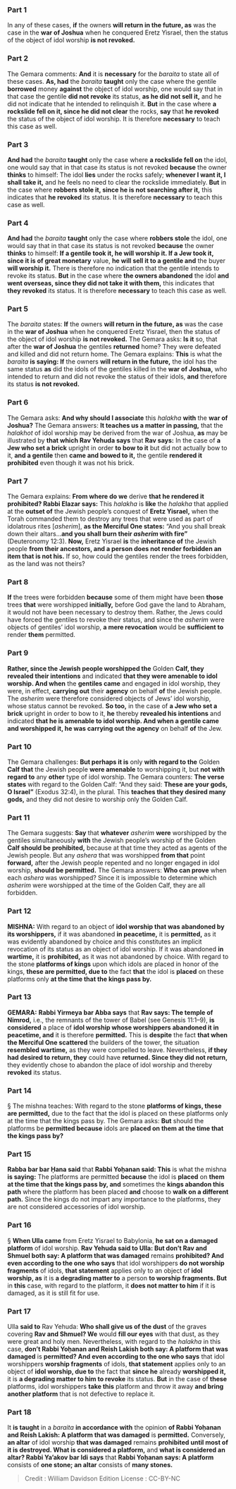 
### Part 1
In any of these cases, <b>if</b> the owners <b>will return in the future, as</b> was the case in the <b>war of Joshua</b> when he conquered Eretz Yisrael, then the status of the object of idol worship <b>is not revoked.</b>

### Part 2
The Gemara comments: <b>And</b> it is <b>necessary</b> for the <i>baraita</i> to state all of these cases. <b>As, had</b> the <i>baraita</i> <b>taught</b> only the case where the gentile <b>borrowed</b> money <b>against</b> the object of idol worship, one would say that in that case the gentile <b>did not revoke</b> its status, <b>as he did not sell it,</b> and he did not indicate that he intended to relinquish it. <b>But</b> in the case where <b>a rockslide fell on it, since he did not clear</b> the rocks, <b>say</b> that <b>he revoked</b> the status of the object of idol worship. It is therefore <b>necessary</b> to teach this case as well.

### Part 3
<b>And had</b> the <i>baraita</i> <b>taught</b> only the case where <b>a rockslide fell on</b> the idol, one would say that in that case its status is not revoked <b>because</b> the owner <b>thinks</b> to himself: The idol <b>lies</b> under the rocks safely; <b>whenever I want it, I shall take it,</b> and he feels no need to clear the rockslide immediately. <b>But</b> in the case where <b>robbers stole it, since he is not searching after it,</b> this indicates that <b>he revoked</b> its status. It is therefore <b>necessary</b> to teach this case as well.

### Part 4
<b>And had</b> the <i>baraita</i> <b>taught</b> only the case where <b>robbers stole</b> the idol, one would say that in that case its status is not revoked <b>because</b> the owner <b>thinks</b> to himself: <b>If a gentile took it, he will worship it. If a Jew took it, since it is of great monetary</b> value, <b>he will sell it to a gentile and</b> the buyer <b>will worship it.</b> There is therefore no indication that the gentile intends to revoke its status. <b>But</b> in the case where <b>the owners abandoned</b> the idol <b>and went overseas, since they did not take it with them,</b> this indicates that <b>they revoked</b> its status. It is therefore <b>necessary</b> to teach this case as well.

### Part 5
The <i>baraita</i> states: <b>If</b> the owners <b>will return in the future, as</b> was the case in the <b>war of Joshua</b> when he conquered Eretz Yisrael, then the status of the object of idol worship <b>is not revoked.</b> The Gemara asks: <b>Is it</b> so, that after the <b>war of Joshua</b> the gentiles <b>returned</b> home? They were defeated and killed and did not return home. The Gemara explains: <b>This</b> is what the <i>baraita</i> <b>is saying: If</b> the owners <b>will return in the future,</b> the idol has the same status <b>as</b> did the idols of the gentiles killed in the <b>war of Joshua,</b> who intended to return and did not revoke the status of their idols, <b>and</b> therefore its status <b>is not revoked.</b>

### Part 6
The Gemara asks: <b>And why should I associate</b> this <i>halakha</i> <b>with</b> the <b>war of Joshua?</b> The Gemara answers: <b>It teaches us a matter in passing,</b> that the <i>halakhot</i> of idol worship may be derived from the war of Joshua, <b>as</b> may be illustrated by <b>that which Rav Yehuda says</b> that <b>Rav says:</b> In the case of <b>a Jew who set a brick</b> upright in order <b>to bow to it</b> but did not actually bow to it, <b>and a gentile</b> then <b>came and bowed to it,</b> the gentile <b>rendered it prohibited</b> even though it was not his brick.

### Part 7
The Gemara explains: <b>From where do we</b> derive <b>that he rendered it prohibited? Rabbi Elazar says:</b> This <i>halakha</i> is <b>like</b> the <i>halakha</i> that applied at the <b>outset of</b> the Jewish people’s conquest of <b>Eretz Yisrael,</b> when the Torah commanded them to destroy any trees that were used as part of idolatrous rites [<i>asherim</i>], <b>as the Merciful One states:</b> “And you shall break down their altars…<b>and you shall burn their <i>asherim</i> with fire”</b> (Deuteronomy 12:3). <b>Now,</b> Eretz Yisrael <b>is</b> the <b>inheritance of</b> the Jewish people <b>from their ancestors, and a person does not render forbidden an item that is not his.</b> If so, how could the gentiles render the trees forbidden, as the land was not theirs?

### Part 8
<b>If</b> the trees were forbidden <b>because</b> some of them might have been <b>those</b> trees <b>that</b> were worshipped <b>initially,</b> before God gave the land to Abraham, it would not have been necessary to destroy them. Rather, the Jews could have forced the gentiles to revoke their status, and since the <i>asherim</i> were objects of gentiles’ idol worship, <b>a mere revocation</b> would be <b>sufficient to</b> render <b>them</b> permitted.

### Part 9
<b>Rather, since the Jewish people worshipped the</b> Golden <b>Calf, they revealed their intentions</b> and indicated <b>that they were amenable to idol worship. And when</b> the <b>gentiles came</b> and engaged in idol worship, they were, in effect, <b>carrying out</b> their <b>agency</b> on behalf <b>of</b> the Jewish people. The <i>asherim</i> were therefore considered objects of Jews’ idol worship, whose status cannot be revoked. <b>So too,</b> in the case of <b>a Jew who set a brick</b> upright in order to bow to it, <b>he</b> thereby <b>revealed his intentions</b> and indicated <b>that he is amenable to idol worship. And when a gentile came and worshipped it, he was carrying out the agency</b> on behalf <b>of</b> the Jew.

### Part 10
The Gemara challenges: <b>But perhaps it is</b> only <b>with regard to the</b> Golden <b>Calf that</b> the Jewish people <b>were amenable</b> to worshipping it, but <b>not with regard to</b> any <b>other</b> type of idol worship. The Gemara counters: <b>The verse states</b> with regard to the Golden Calf: “And they said: <b>These are your gods, O Israel”</b> (Exodus 32:4), in the plural. This <b>teaches that they desired many gods,</b> and they did not desire to worship only the Golden Calf.

### Part 11
The Gemara suggests: <b>Say</b> that <b>whatever</b> <i>asherim</i> <b>were</b> worshipped by the gentiles simultaneously <b>with</b> the Jewish people’s worship of the Golden <b>Calf should be prohibited,</b> because at that time they acted as agents of the Jewish people. But any <i>ashera</i> that was worshipped <b>from that</b> point <b>forward,</b> after the Jewish people repented and no longer engaged in idol worship, <b>should be permitted.</b> The Gemara answers: <b>Who can prove</b> when each <i>ashera</i> was worshipped? Since it is impossible to determine which <i>asherim</i> were worshipped at the time of the Golden Calf, they are all forbidden.

### Part 12
<strong>MISHNA:</strong> With regard to an object of <b>idol worship that was abandoned by its worshippers,</b> if it was abandoned <b>in peacetime,</b> it is <b>permitted,</b> as it was evidently abandoned by choice and this constitutes an implicit revocation of its status as an object of idol worship. If it was abandoned <b>in wartime,</b> it is <b>prohibited,</b> as it was not abandoned by choice. With regard to the stone <b>platforms of kings</b> upon which idols are placed in honor of the kings, <b>these are permitted, due to</b> the fact <b>that</b> the idol is <b>placed</b> on these platforms only <b>at the time that the kings pass by.</b>

### Part 13
<strong>GEMARA:</strong> <b>Rabbi Yirmeya bar Abba says</b> that <b>Rav says: The temple of Nimrod,</b> i.e., the remnants of the tower of Babel (see Genesis 11:1–9), <b>is considered</b> a place of <b>idol worship whose worshippers abandoned it in peacetime, and</b> it is therefore <b>permitted.</b> This is <b>despite</b> the fact <b>that when the Merciful One scattered</b> the builders of the tower, the situation <b>resembled wartime,</b> as they were compelled to leave. Nevertheless, <b>if they had desired to return, they</b> could have <b>returned. Since they did not return,</b> they evidently chose to abandon the place of idol worship and thereby <b>revoked</b> its status.

### Part 14
§ The mishna teaches: With regard to the stone <b>platforms of kings, these are permitted,</b> due to the fact that the idol is placed on these platforms only at the time that the kings pass by. The Gemara asks: <b>But</b> should the platforms be <b>permitted because</b> idols are <b>placed on them at the time that the kings pass by?</b>

### Part 15
<b>Rabba bar bar Ḥana said</b> that <b>Rabbi Yoḥanan said: This</b> is what the mishna <b>is saying:</b> The platforms are permitted <b>because</b> the idol is <b>placed</b> on <b>them at the time that the kings pass by, and</b> sometimes the <b>kings abandon this path</b> where the platform has been placed <b>and</b> choose to <b>walk on a different path.</b> Since the kings do not impart any importance to the platforms, they are not considered accessories of idol worship.

### Part 16
§ <b>When Ulla came</b> from Eretz Yisrael to Babylonia, <b>he sat on a damaged platform</b> of idol worship. <b>Rav Yehuda said to Ulla: But don’t Rav and Shmuel both say: A platform that was damaged</b> remains <b>prohibited? And even according to the one who says</b> that idol worshippers <b>do not worship fragments</b> of idols, <b>that statement</b> applies only to an object of <b>idol worship, as</b> it is <b>a degrading matter to</b> a person <b>to worship fragments. But</b> in <b>this</b> case, with regard to the platform, it <b>does not matter to him</b> if it is damaged, as it is still fit for use.

### Part 17
Ulla <b>said to</b> Rav Yehuda: <b>Who shall give us of the dust</b> of the graves covering <b>Rav and Shmuel? We</b> would <b>fill our eyes</b> with that dust, as they were great and holy men. Nevertheless, with regard to the <i>halakha</i> in this case, <b>don’t Rabbi Yoḥanan and Reish Lakish both say: A platform that was damaged</b> is <b>permitted? And even according to the one who says</b> that idol worshippers <b>worship fragments</b> of idols, <b>that statement</b> applies only to an object of <b>idol worship, due to</b> the fact that <b>since he</b> already <b>worshipped it,</b> it is <b>a degrading matter to him to revoke</b> its status. <b>But</b> in the case of <b>these</b> platforms, idol worshippers <b>take this</b> platform and throw it away <b>and bring another platform</b> that is not defective to replace it.

### Part 18
It <b>is taught</b> in a <i>baraita</i> <b>in accordance with</b> the opinion <b>of Rabbi Yoḥanan and Reish Lakish: A platform that was damaged</b> is <b>permitted.</b> Conversely, <b>an altar</b> of idol worship <b>that was damaged</b> remains <b>prohibited until most of it is destroyed. What is considered a platform,</b> and <b>what is considered an altar? Rabbi Ya’akov bar Idi says</b> that <b>Rabbi Yoḥanan says: A platform</b> consists of <b>one stone; an altar</b> consists of <b>many stones.</b>

>Credit : William Davidson Edition
>License : CC-BY-NC
